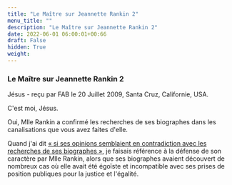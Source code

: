 ```yaml
---
title: "Le Maître sur Jeannette Rankin 2"
menu_title: ""
description: "Le Maître sur Jeannette Rankin 2"
date: 2022-06-01 06:00:01+00:66
draft: False
hidden: True
weight:
---
```

### Le Maître sur Jeannette Rankin 2

Jésus - reçu par FAB le 20 Juillet 2009, Santa Cruz, Californie, USA.

C'est moi, Jésus.

Oui, Mlle Rankin a confirmé les recherches de ses biographes dans les canalisations que vous avez faites d'elle.

Quand j'ai dit [« si ses opinions semblaient en contradiction avec les recherches de ses biographes »](/fr-contemporary-messages/fr-contemporary-messages-by-date-order/fr-contemporary-messages-2009/fr-2009-7-17-3-fab-jesus/), je faisais référence à la défense de son caractère par Mlle Rankin, alors que ses biographes avaient découvert de nombreux cas où elle avait été égoïste et incompatible avec ses prises de position publiques pour la justice et l'égalité.